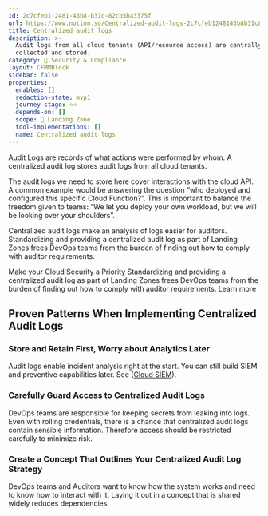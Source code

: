 ```yaml
---
id: 2c7cfeb1-2481-43b8-b31c-82cb5ba3375f
url: https://www.notion.so/Centralized-audit-logs-2c7cfeb1248143b8b31c82cb5ba3375f
title: Centralized audit logs
description: >-
  Audit logs from all cloud tenants (API/resource access) are centrally
  collected and stored. 
category: 🔖 Security & Compliance
layout: CFMMBlock
sidebar: false
properties:
  enables: []
  redaction-state: mvp1
  journey-stage: ⭐️⭐️
  depends-on: []
  scope: 🛬 Landing Zone
  tool-implementations: []
  name: Centralized audit logs
---
```


Audit Logs are records of what actions were performed by whom. A centralized audit log stores audit logs from all cloud tenants.

The audit logs we need to store here cover interactions with the cloud API. A common example would be answering the question “who deployed and configured this specific Cloud Function?”. This is important to balance the freedom given to teams: “We let you deploy your own workload, but we will be looking over your shoulders”.

Centralized audit logs make an analysis of logs easier for auditors. Standardizing and providing a centralized audit log as part of Landing Zones frees DevOps teams from the burden of finding out how to comply with auditor requirements. 



<!--notion-markdown-cms:raw-->
<CallToAction>
  <CtaHeader>Make your Cloud Security a Priority</CtaHeader>
  <CtaText>Standardizing and providing a centralized audit log as part of Landing Zones frees DevOps teams from the burden of finding out how to comply with auditor requirements.</CtaText>
  <CtaButton class="btn-primary" url="https://www.meshcloud.io/2021/05/19/multi-cloud-security-and-compliance/">Learn more</CtaButton>
</CallToAction>

## Proven Patterns When Implementing Centralized Audit Logs

### Store and Retain First, Worry about Analytics Later

Audit logs enable incident analysis right at the start. You can still build SIEM and preventive capabilities later. See ([Cloud SIEM](./cloud-siem.md)).

### Carefully Guard Access to Centralized Audit Logs

DevOps teams are responsible for keeping secrets from leaking into logs. Even with rolling credentials, there is a chance that centralized audit logs contain sensible information. Therefore access should be restricted carefully to minimize risk.

### Create a Concept That Outlines Your Centralized Audit Log Strategy

DevOps teams and Auditors want to know how the system works and need to know how to interact with it. Laying it out in a concept that is shared widely reduces dependencies. 
